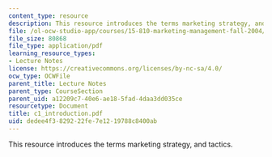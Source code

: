 ```yaml
---
content_type: resource
description: This resource introduces the terms marketing strategy, and tactics.
file: /ol-ocw-studio-app/courses/15-810-marketing-management-fall-2004/dedee4f3829222fe7e1219788c8400ab_c1_introduction.pdf
file_size: 80868
file_type: application/pdf
learning_resource_types:
- Lecture Notes
license: https://creativecommons.org/licenses/by-nc-sa/4.0/
ocw_type: OCWFile
parent_title: Lecture Notes
parent_type: CourseSection
parent_uid: a12209c7-40e6-ae18-5fad-4daa3dd035ce
resourcetype: Document
title: c1_introduction.pdf
uid: dedee4f3-8292-22fe-7e12-19788c8400ab
---
```

This resource introduces the terms marketing strategy, and tactics.